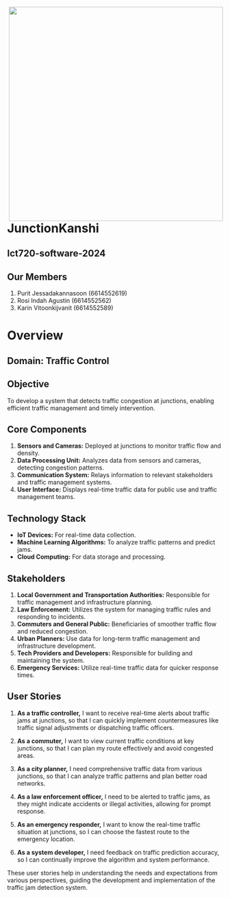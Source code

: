 <br>
<img align="right" src="https://i.ytimg.com/vi/CftLBPI1Ga4/maxresdefault.jpg" width="500"></img>
<p align="center">
</br>	

# JunctionKanshi
## Ict720-software-2024
## Our Members
1. Purit Jessadakannasoon (6614552619)
2. Rosi Indah Agustin (6614552562)
3. Karin Vitoonkijvanit (6614552589)

# Overview     
## Domain: Traffic Control

## Objective
To develop a system that detects traffic congestion at junctions, enabling efficient traffic management and timely intervention.

## Core Components
1. **Sensors and Cameras:** Deployed at junctions to monitor traffic flow and density.
2. **Data Processing Unit:** Analyzes data from sensors and cameras, detecting congestion patterns.
3. **Communication System:** Relays information to relevant stakeholders and traffic management systems.
4. **User Interface:** Displays real-time traffic data for public use and traffic management teams.

## Technology Stack
- **IoT Devices:** For real-time data collection.
- **Machine Learning Algorithms:** To analyze traffic patterns and predict jams.
- **Cloud Computing:** For data storage and processing.

## Stakeholders

1. **Local Government and Transportation Authorities:** Responsible for traffic management and infrastructure planning.
2. **Law Enforcement:** Utilizes the system for managing traffic rules and responding to incidents.
3. **Commuters and General Public:** Beneficiaries of smoother traffic flow and reduced congestion.
4. **Urban Planners:** Use data for long-term traffic management and infrastructure development.
5. **Tech Providers and Developers:** Responsible for building and maintaining the system.
6. **Emergency Services:** Utilize real-time traffic data for quicker response times.

## User Stories

1. **As a traffic controller,** I want to receive real-time alerts about traffic jams at junctions, so that I can quickly implement countermeasures like traffic signal adjustments or dispatching traffic officers.
   
2. **As a commuter,** I want to view current traffic conditions at key junctions, so that I can plan my route effectively and avoid congested areas.

3. **As a city planner,** I need comprehensive traffic data from various junctions, so that I can analyze traffic patterns and plan better road networks.

4. **As a law enforcement officer,** I need to be alerted to traffic jams, as they might indicate accidents or illegal activities, allowing for prompt response.

5. **As an emergency responder,** I want to know the real-time traffic situation at junctions, so I can choose the fastest route to the emergency location.

6. **As a system developer,** I need feedback on traffic prediction accuracy, so I can continually improve the algorithm and system performance.

These user stories help in understanding the needs and expectations from various perspectives, guiding the development and implementation of the traffic jam detection system.
